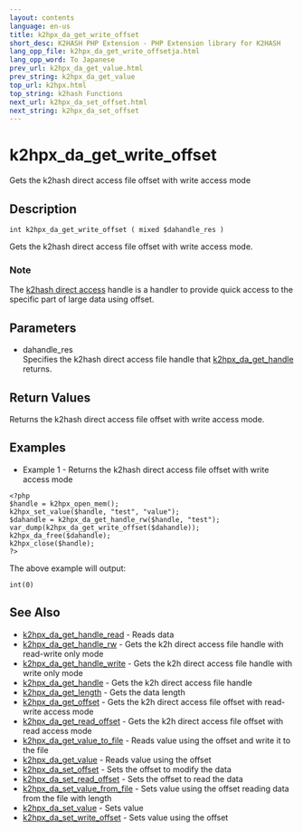 ```yaml
---
layout: contents
language: en-us
title: k2hpx_da_get_write_offset
short_desc: K2HASH PHP Extension - PHP Extension library for K2HASH
lang_opp_file: k2hpx_da_get_write_offsetja.html
lang_opp_word: To Japanese
prev_url: k2hpx_da_get_value.html
prev_string: k2hpx_da_get_value
top_url: k2hpx.html
top_string: k2hash Functions
next_url: k2hpx_da_set_offset.html
next_string: k2hpx_da_set_offset
---
```


# k2hpx_da_get_write_offset
Gets the k2hash direct access file offset with write access mode

## Description
```
int k2hpx_da_get_write_offset ( mixed $dahandle_res )
```
Gets the k2hash direct access file offset with write access mode. 

### Note
The [k2hash direct access](https://pages.ghe.corp.yahoo.co.jp/yjcore/k2hash_phpext/en/function.k2hpx-da-free.html) handle is a handler to provide quick access to the specific part of large data using offset. 

## Parameters
- dahandle_res  
Specifies the k2hash direct access file handle that [k2hpx_da_get_handle](k2hpx_da_get_handle.html) returns.

## Return Values
Returns the k2hash direct access file offset with write access mode. 

## Examples
- Example 1 - Returns the k2hash direct access file offset with write access mode
```
<?php
$handle = k2hpx_open_mem();
k2hpx_set_value($handle, "test", "value");
$dahandle = k2hpx_da_get_handle_rw($handle, "test");
var_dump(k2hpx_da_get_write_offset($dahandle));
k2hpx_da_free($dahandle);
k2hpx_close($handle);
?>
```
The above example will output:
```
int(0)
```

## See Also
- [k2hpx_da_get_handle_read](k2hpx_da_get_handle_read.html) - Reads data
- [k2hpx_da_get_handle_rw](k2hpx_da_get_handle_rw.html) - Gets the k2h direct access file handle with read-write only mode
- [k2hpx_da_get_handle_write](k2hpx_da_get_handle_write.html) - Gets the k2h direct access file handle with write only mode
- [k2hpx_da_get_handle](k2hpx_da_get_handle.html) - Gets the k2h direct access file handle
- [k2hpx_da_get_length](k2hpx_da_get_length.html) - Gets the data length
- [k2hpx_da_get_offset](k2hpx_da_get_offset.html) - Gets the k2h direct access file offset with read-write access mode
- [k2hpx_da_get_read_offset](k2hpx_da_get_read_offset.html) - Gets the k2h direct access file offset with read access mode
- [k2hpx_da_get_value_to_file](k2hpx_da_get_value_to_file.html) - Reads value using the offset and write it to the file
- [k2hpx_da_get_value](k2hpx_da_get_value.html) - Reads value using the offset
- [k2hpx_da_set_offset](k2hpx_da_set_offset.html) - Sets the offset to modify the data
- [k2hpx_da_set_read_offset](k2hpx_da_set_read_offset.html) - Sets the offset to read the data
- [k2hpx_da_set_value_from_file](k2hpx_da_set_value_from_file.html) - Sets value using the offset reading data from the file with length
- [k2hpx_da_set_value](k2hpx_da_set_value.html) - Sets value
- [k2hpx_da_set_write_offset](k2hpx_da_set_write_offset.html) - Sets value using the offset
